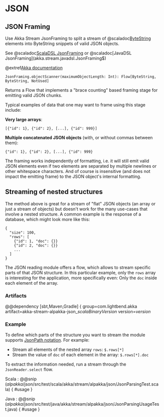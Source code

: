 # JSON

## JSON Framing

Use Akka Stream JsonFraming to split a stream of @scaladoc[ByteString](akka.util.ByteString) elements into 
ByteString snippets of valid JSON objects. 

See @scaladoc[ScalaDSL JsonFraming](akka.stream.scaladsl.JsonFraming$) or @scaladoc[JavaDSL JsonFraming](akka.stream.javadsl.JsonFraming$)


@extref[Akka documentation](akka-docs:stream/stream-io.html#using-framing-in-your-protocol)



```
JsonFraming.objectScanner(maximumObjectLength: Int): Flow[ByteString, ByteString, NotUsed]
```

Returns a Flow that implements a "brace counting" based framing stage for emitting valid JSON chunks.

Typical examples of data that one may want to frame using this stage include:

**Very large arrays**:

```
[{"id": 1}, {"id": 2}, [...], {"id": 999}]
```

**Multiple concatenated JSON objects** (with, or without commas between them):

```
{"id": 1}, {"id": 2}, [...], {"id": 999}
```

The framing works independently of formatting, i.e. it will still emit valid JSON elements even if two 
elements are separated by multiple newlines or other whitespace characters. And of course is insensitive 
(and does not impact the emitting frame) to the JSON object's internal formatting.

## Streaming of nested structures

The method above is great for a stream of "flat" JSON objects (an array or just a stream of objects) but
doesn't work for the many use-cases that involve a nested structure. A common example is the response of a 
database, which might look more like this:

```
{
  "size": 100,
  "rows": [
    {"id": 1, "doc": {}}
    {"id": 2, "doc": {}}
    ...
  ]
}
```

The JSON reading module offers a flow, which allows to stream specific parts of that JSON structure.
In this particular example, only the `rows` array is interesting for the application, more specifically
even: Only the `doc` inside each element of the array.

### Artifacts

@@dependency [sbt,Maven,Gradle] {
  group=com.lightbend.akka
  artifact=akka-stream-alpakka-json_$scalaBinaryVersion$
  version=$version$

### Example

To define which parts of the structure you want to stream the module supports
[JsonPath notation](https://github.com/jsurfer/JsonSurfer#what-is-jsonpath). For example:

- Stream all elements of the nested array `rows`: `$.rows[*]`
- Stream the value of `doc` of each element in the array: `$.rows[*].doc`

To extract the information needed, run a stream through the `JsonReader.select` flow.

Scala
: @@snip ($alpakka$/json/src/test/scala/akka/stream/alpakka/json/JsonParsingTest.scala) { #usage }

Java
: @@snip ($alpakka$/json/src/test/java/akka/stream/alpakka/json/JsonParsingUsageTest.java) { #usage }